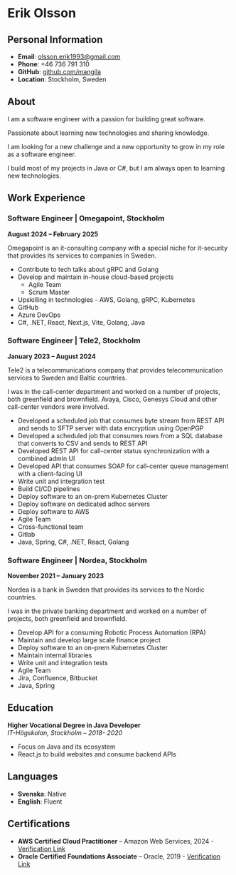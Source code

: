 # Erik Olsson

## Personal Information

- **Email**: olsson.erik1993@gmail.com
- **Phone**: +46 736 791 310
- **GitHub**: [github.com/mangila](https://github.com/mangila)
- **Location**: Stockholm, Sweden

## About

I am a software engineer with a passion for building great software.

Passionate about learning new technologies and sharing knowledge.

I am looking for a new challenge and a new opportunity to grow in my role as a software engineer.

I build most of my projects in Java or C#, but I am always open to learning new technologies.

## Work Experience

### Software Engineer | Omegapoint, Stockholm

**August 2024 – February 2025**

Omegapoint is an it-consulting company with a special niche for it-security that provides its services to companies in
Sweden.

- Contribute to tech talks about gRPC and Golang
- Develop and maintain in-house cloud-based projects
    - Agile Team
    - Scrum Master
- Upskilling in technologies - AWS, Golang, gRPC, Kubernetes
- GitHub
- Azure DevOps
- C#, .NET, React, Next.js, Vite, Golang, Java

### Software Engineer | Tele2, Stockholm

**January 2023 – August 2024**

Tele2 is a telecommunications company that provides telecommunication services to Sweden and Baltic countries.

I was in the call-center department and worked on a number of projects, both greenfield and brownfield.
Avaya, Cisco, Genesys Cloud and other call-center vendors were involved.

- Developed a scheduled job that consumes byte stream from REST API and sends to SFTP server with data encryption using OpenPGP
- Developed a scheduled job that consumes rows from a SQL database that converts to CSV and sends to REST API
- Developed REST API for call-center status synchronization with a combined admin UI
- Developed API that consumes SOAP for call-center queue management with a client-facing UI
- Write unit and integration test
- Build CI/CD pipelines
- Deploy software to an on-prem Kubernetes Cluster
- Deploy software on dedicated adhoc servers
- Deploy software to AWS
- Agile Team
- Cross-functional team
- Gitlab
- Java, Spring, C#, .NET, React, Golang

### Software Engineer | Nordea, Stockholm

**November 2021 – January 2023**

Nordea is a bank in Sweden that provides its services to the Nordic countries.

I was in the private banking department and worked on a number of projects, both greenfield and brownfield.

- Develop API for a consuming Robotic Process Automation (RPA)
- Maintain and develop large scale finance project
- Deploy software to an on-prem Kubernetes Cluster
- Maintain internal libraries
- Write unit and integration tests
- Agile Team
- Jira, Confluence, Bitbucket
- Java, Spring

## Education

**Higher Vocational Degree in Java Developer**  
*IT-Högskolan, Stockholm – 2018- 2020*

- Focus on Java and its ecosystem
- React.js to build websites and consume backend APIs

## Languages

- **Svenska**: Native
- **English**: Fluent

## Certifications

- **AWS Certified Cloud Practitioner** – Amazon Web Services,
  2024 - [Verification Link](https://www.credly.com/badges/99053c41-2556-4869-8275-e01ba43f3336)
- **Oracle Certified Foundations Associate** – Oracle,
  2019 - [Verification Link](https://www.credly.com/badges/3add0bec-fe20-407c-ba69-34a3d29ad343)